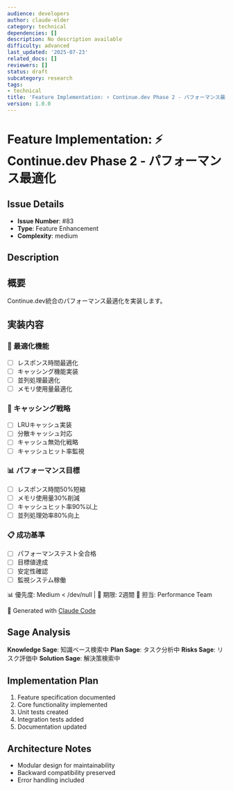 ```yaml
---
audience: developers
author: claude-elder
category: technical
dependencies: []
description: No description available
difficulty: advanced
last_updated: '2025-07-23'
related_docs: []
reviewers: []
status: draft
subcategory: research
tags:
- technical
title: 'Feature Implementation: ⚡ Continue.dev Phase 2 - パフォーマンス最適化'
version: 1.0.0
---
```


# Feature Implementation: ⚡ Continue.dev Phase 2 - パフォーマンス最適化

## Issue Details
- **Issue Number**: #83
- **Type**: Feature Enhancement
- **Complexity**: medium

## Description
## 概要
Continue.dev統合のパフォーマンス最適化を実装します。

## 実装内容
### 🔧 最適化機能
- [ ] レスポンス時間最適化
- [ ] キャッシング機能実装
- [ ] 並列処理最適化
- [ ] メモリ使用量最適化

### 🎯 キャッシング戦略
- [ ] LRUキャッシュ実装
- [ ] 分散キャッシュ対応
- [ ] キャッシュ無効化戦略
- [ ] キャッシュヒット率監視

### 📊 パフォーマンス目標
- [ ] レスポンス時間50%短縮
- [ ] メモリ使用量30%削減
- [ ] キャッシュヒット率90%以上
- [ ] 並列処理効率80%向上

### 📋 成功基準
- [ ] パフォーマンステスト全合格
- [ ] 目標値達成
- [ ] 安定性確認
- [ ] 監視システム稼働

📊 優先度: Medium  < /dev/null |  📅 期限: 2週間
🔧 担当: Performance Team

🤖 Generated with [Claude Code](https://claude.ai/code)

## Sage Analysis
**Knowledge Sage**: 知識ベース検索中
**Plan Sage**: タスク分析中
**Risks Sage**: リスク評価中
**Solution Sage**: 解決策検索中

## Implementation Plan
1. Feature specification documented
2. Core functionality implemented
3. Unit tests created
4. Integration tests added
5. Documentation updated

## Architecture Notes
- Modular design for maintainability
- Backward compatibility preserved
- Error handling included
